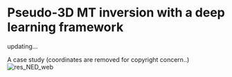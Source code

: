 # Pseudo-3D MT inversion with a deep learning framework

updating...

A case study (coordinates are removed for copyright concern..)
![res_NED_web](https://user-images.githubusercontent.com/39324742/156404676-b119e406-4831-4097-a61a-d102fa7547fd.gif)


